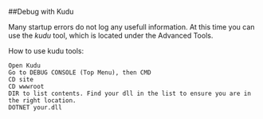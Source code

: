 ##Debug with Kudu

Many startup errors do not log any usefull information. At this time you can use the *kudu* tool, which is located under the Advanced Tools.

How to use kudu tools:
```
Open Kudu
Go to DEBUG CONSOLE (Top Menu), then CMD
CD site
CD wwwroot
DIR to list contents. Find your dll in the list to ensure you are in the right location.
DOTNET your.dll
```
